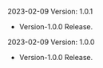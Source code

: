 2023-02-09 Version: 1.0.1
- Version-1.0.0 Release.

2023-02-09 Version: 1.0.0
- Version-1.0.0 Release.

